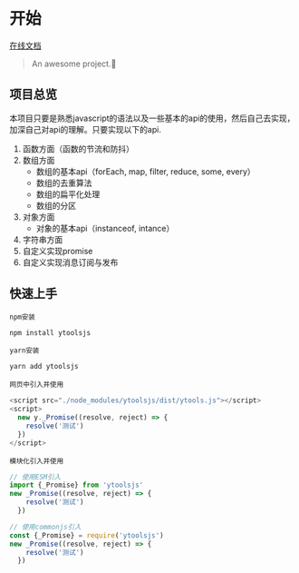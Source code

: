 # <a data-id='doc'>开始</a>

[在线文档](https://samuel-xiangpeng.github.io/tools/#/)

> An awesome project.🤣

## 项目总览

本项目只要是熟悉javascript的语法以及一些基本的api的使用，然后自己去实现，加深自己对api的理解。只要实现以下的api.

1. 函数方面（函数的节流和防抖）
2. 数组方面
    * 数组的基本api（forEach, map, filter, reduce, some, every）
    * 数组的去重算法
    * 数组的扁平化处理
    * 数组的分区
3. 对象方面
    * 对象的基本api（instanceof, intance）
4. 字符串方面
5. 自定义实现promise
6. 自定义实现消息订阅与发布

## 快速上手

<code>npm安装</code>

```javascript
npm install ytoolsjs
```

<code>yarn安装</code>

```javascript
yarn add ytoolsjs
```

<code>网页中引入并使用</code>

```javascript
<script src="./node_modules/ytoolsjs/dist/ytools.js"></script>
<script>
  new y._Promise((resolve, reject) => {
    resolve('测试')
  })
</script>
```

<code>模块化引入并使用</code>

```javascript
// 使用ESM引入
import {_Promise} from 'ytoolsjs'
new _Promise((resolve, reject) => {
    resolve('测试')
  })

// 使用commonjs引入
const {_Promise} = require('ytoolsjs')
new _Promise((resolve, reject) => {
    resolve('测试')
  })
```
